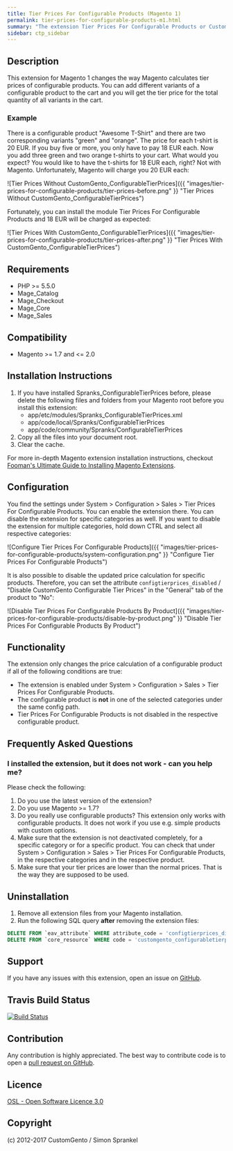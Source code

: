 ```yaml
---
title: Tier Prices For Configurable Products (Magento 1)
permalink: tier-prices-for-configurable-products-m1.html
summary: "The extension Tier Prices For Configurable Products or CustomGento_ConfigurableTierPrices &ndash; formerly known as Spranks_ConfigurableTierPrices &ndash; changes the way Magento calculates tier prices of configurable products. This extension ensures that if you add different variants of a configurable product to the cart, you get the tier price for the total quantity of all variants in the cart."
sidebar: ctp_sidebar
---
```


## Description
This extension for Magento 1 changes the way Magento calculates tier prices of configurable products. You can add different variants of a configurable product to the cart and you will get the tier price for the total quantity of all variants in the cart.

### Example
There is a configurable product "Awesome T-Shirt" and there are two corresponding variants "green" and "orange". The price for each t-shirt is 20 EUR. If you buy five or more, you only have to pay 18 EUR each. Now you add three green and two orange t-shirts to your cart. What would you expect? You would like to have the t-shirts for 18 EUR each, right? Not with Magento. Unfortunately, Magento will charge you 20 EUR each:

![Tier Prices Without CustomGento_ConfigurableTierPrices]({{ "images/tier-prices-for-configurable-products/tier-prices-before.png" }} "Tier Prices Without CustomGento_ConfigurableTierPrices")

Fortunately, you can install the module Tier Prices For Configurable Products and 18 EUR will be charged as expected:

![Tier Prices With CustomGento_ConfigurableTierPrices]({{ "images/tier-prices-for-configurable-products/tier-prices-after.png" }} "Tier Prices With CustomGento_ConfigurableTierPrices")

## Requirements
- PHP >= 5.5.0
- Mage_Catalog
- Mage_Checkout
- Mage_Core
- Mage_Sales

## Compatibility
- Magento >= 1.7 and <= 2.0

## Installation Instructions
1. If you have installed Spranks_ConfigurableTierPrices before, please delete the following files and folders from your Magento root before you install this extension:
    - app/etc/modules/Spranks_ConfigurableTierPrices.xml
    - app/code/local/Spranks/ConfigurableTierPrices
    - app/code/community/Spranks/ConfigurableTierPrices
2. Copy all the files into your document root.
3. Clear the cache.

For more in-depth Magento extension installation instructions, checkout [Fooman's Ultimate Guide to Installing Magento Extensions](https://store.fooman.co.nz/media/custom/upload/TheUltimateGuidetoInstallingMagentoExtensions.pdf).

## Configuration
You find the settings under System > Configuration > Sales > Tier Prices For Configurable Products.
You can enable the extension there. You can disable the extension for specific categories as well.
If you want to disable the extension for multiple categories, hold down CTRL and select all respective categories:

![Configure Tier Prices For Configurable Products]({{ "images/tier-prices-for-configurable-products/system-configuration.png" }} "Configure Tier Prices For Configurable Products")

It is also possible to disable the updated price calculation for specific products.
Therefore, you can set the attribute `configtierprices_disabled` / "Disable CustomGento Configurable Tier Prices" in the "General" tab of the product to "No":

![Disable Tier Prices For Configurable Products By Product]({{ "images/tier-prices-for-configurable-products/disable-by-product.png" }} "Disable Tier Prices For Configurable Products By Product")

## Functionality
The extension only changes the price calculation of a configurable product if all of the following conditions are true:

- The extension is enabled under System > Configuration > Sales > Tier Prices For Configurable Products.
- The configurable product is **not** in one of the selected categories under the same config path.
- Tier Prices For Configurable Products is not disabled in the respective configurable product.
  
## Frequently Asked Questions 

### I installed the extension, but it does not work - can you help me?
Please check the following:

1. Do you use the latest version of the extension?
2. Do you use Magento >= 1.7?
3. Do you really use configurable products? This extension only works with configurable products. It does not work if you use e.g. simple products with custom options.
4. Make sure that the extension is not deactivated completely, for a specific category or for a specific product. You can check that under System > Configuration > Sales > Tier Prices For Configurable Products, in the respective categories and in the respective product.
5. Make sure that your tier prices are lower than the normal prices. That is the way they are supposed to be used.

## Uninstallation
1. Remove all extension files from your Magento installation.
2. Run the following SQL query **after** removing the extension files:

```sql
DELETE FROM `eav_attribute` WHERE attribute_code = 'configtierprices_disabled';
DELETE FROM `core_resource` WHERE code = 'customgento_configurabletierprices_setup';
```

## Support
If you have any issues with this extension, open an issue on [GitHub](https://github.com/customgento/CustomGento_ConfigurableTierPrices/issues).

## Travis Build Status
[![Build Status](https://travis-ci.org/customgento/CustomGento_ConfigurableTierPrices.svg?branch=master)](https://travis-ci.org/customgento/CustomGento_ConfigurableTierPrices)

## Contribution
Any contribution is highly appreciated. The best way to contribute code is to open a [pull request on GitHub](https://help.github.com/articles/using-pull-requests).

## Licence
[OSL - Open Software Licence 3.0](https://opensource.org/licenses/osl-3.0.php)

## Copyright
(c) 2012-2017 CustomGento / Simon Sprankel
